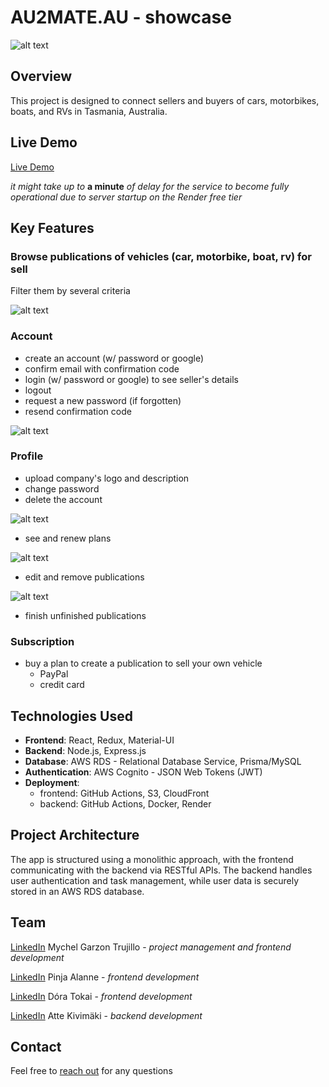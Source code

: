 # AU2MATE.AU - showcase

![alt text](home.png)

## Overview

This project is designed to connect sellers and buyers of cars, motorbikes, boats, and RVs in Tasmania, Australia.

## Live Demo

[Live Demo](https://au2mate.au)

_it might take up to_ **a minute** _of delay for the service to become fully operational due to server startup on the Render free tier_

## Key Features

### Browse publications of vehicles (car, motorbike, boat, rv) for sell

Filter them by several criteria

![alt text](filters.png)

### Account

- create an account (w/ password or google)
- confirm email with confirmation code
- login (w/ password or google) to see seller's details
- logout
- request a new password (if forgotten)
- resend confirmation code

![alt text](login.png)

### Profile

- upload company's logo and description
- change password
- delete the account

![alt text](profile.png)

- see and renew plans

![alt text](plans.png)

- edit and remove publications

![alt text](publications.png)

- finish unfinished publications

### Subscription

- buy a plan to create a publication to sell your own vehicle
  - PayPal
  - credit card

## Technologies Used

- **Frontend**: React, Redux, Material-UI
- **Backend**: Node.js, Express.js
- **Database**: AWS RDS - Relational Database Service, Prisma/MySQL
- **Authentication**: AWS Cognito - JSON Web Tokens (JWT)
- **Deployment**:
  - frontend: GitHub Actions, S3, CloudFront
  - backend: GitHub Actions, Docker, Render

## Project Architecture

The app is structured using a monolithic approach, with the frontend communicating with the backend via RESTful APIs.
The backend handles user authentication and task management, while user data is securely stored in an AWS RDS database.

## Team

[LinkedIn](https://www.linkedin.com/in/mychel-garzon-trujillo) Mychel Garzon Trujillo - _project management and frontend development_

[LinkedIn](https://www.linkedin.com/in/pinja-alanne-3920a1161) Pinja Alanne - _frontend development_

[LinkedIn](https://www.linkedin.com/in/doratokai28) Dóra Tokai - _frontend development_

[LinkedIn](https://www.linkedin.com/in/aj-kivimaki) Atte Kivimäki - _backend development_

## Contact

Feel free to [reach out](https://www.linkedin.com/in/aj-kivimaki) for any questions
